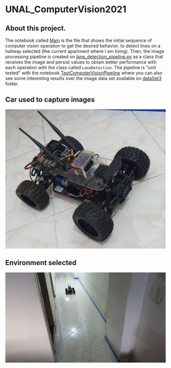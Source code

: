 # UNAL_ComputerVision2021

## About this project.
The notebook called [Main](./ComputerVisionProject/Main.ipynb) is the file that shows the initial sequence of computer vision operation to get the desired behavior, to detect lines on a hallway selected (the current apartment where I am living). Then, the image processing pipeline is created on [lane_detection_pipeline.py](./ComputerVisionProject/lane_detection_pipeline.py) as a class that receives the image and persist values to obtain better performance with each operation with the class called `LaneDetection`. The pipeline is "unit tested" with the notebook [TestComputerVisionPipeline](./ComputerVisionProject/TestComputerVisionPipeline.ipynb) where you can also see some interesting results over the image data set available on [dataSet3](./ComputerVisionProject/dataSet3) folder.

## Car used to capture images ##
![](./ComputerVisionProject/car.jpeg)

## Environment selected ##
![](./ComputerVisionProject/environmentTesting.jpeg)
